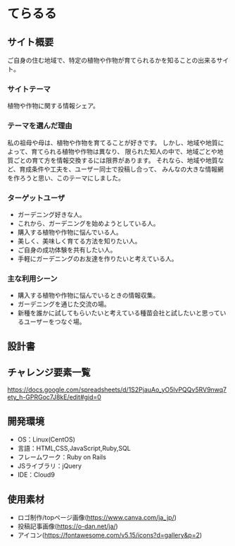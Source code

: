 # てらるる

## サイト概要
ご自身の住む地域で、特定の植物や作物が育てられるかを知ることの出来るサイト。

### サイトテーマ
植物や作物に関する情報シェア。

### テーマを選んだ理由
私の祖母や母は、植物や作物を育てることが好きです。
しかし、地域や地質によって、育てられる植物や作物は異なり、
限られた知人の中で、地域ごとや地質ごとの育て方を情報交換するには限界があります。
それなら、地域や地質など、育成条件や工夫を、ユーザー同士で投稿し合って、
みんなの大きな情報網を作ろうと思い、このテーマにしました。

### ターゲットユーザ
- ガーデニング好きな人。
- これから、ガーデニングを始めようとしている人。
- 購入する植物や作物に悩んでいる人。
- 美しく、美味しく育てる方法を知りたい人。
- ご自身の成功体験を共有したい人。
- 手軽にガーデニングのお友達を作りたいと考えている人。

### 主な利用シーン
- 購入する植物や作物に悩んでいるときの情報収集。
- ガーデニングを通じた交流の場。
- 新種を誰かに試してもらいたいと考えている種苗会社と試したいと思っているユーザーをつなぐ場。

## 設計書

## チャレンジ要素一覧
<https://docs.google.com/spreadsheets/d/1S2PjauAo_yO5lvPQQv5RV9nwq7ety_h-GPRGoc7J8kE/edit#gid=0>

## 開発環境
- OS：Linux(CentOS)
- 言語：HTML,CSS,JavaScript,Ruby,SQL
- フレームワーク：Ruby on Rails
- JSライブラリ：jQuery
- IDE：Cloud9

## 使用素材
- ロゴ制作/topページ画像(<https://www.canva.com/ja_jp/>)
- 投稿記事画像(<https://o-dan.net/ja/>)
- アイコン(<https://fontawesome.com/v5.15/icons?d=gallery&p=2>)